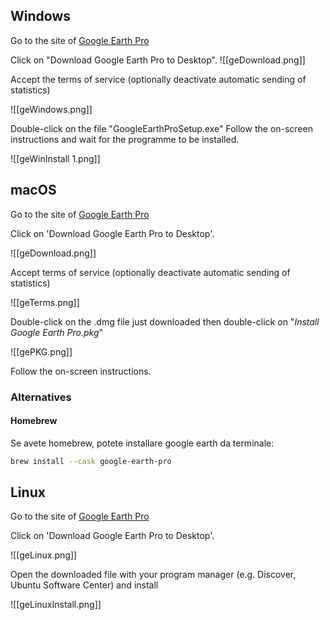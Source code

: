 ## Windows

Go to the site of [Google Earth Pro ](https://www.google.com/intl/it/earth/versions/#earth-pro)

Click on "Download Google Earth Pro to Desktop".
![[geDownload.png]]

Accept the terms of service (optionally deactivate automatic sending of statistics)

![[geWindows.png]]

Double-click on the file "GoogleEarthProSetup.exe"
Follow the on-screen instructions and wait for the programme to be installed.

![[geWinInstall 1.png]]

## macOS

Go to the site of [Google Earth Pro ](https://www.google.com/intl/it/earth/versions/#earth-pro)

Click on 'Download Google Earth Pro to Desktop'.

![[geDownload.png]]

Accept terms of service (optionally deactivate automatic sending of statistics)

![[geTerms.png]]

Double-click on the .dmg file just downloaded then double-click on "*Install Google Earth Pro.pkg*"

![[gePKG.png]]

Follow the on-screen instructions.

### Alternatives

#### Homebrew

Se avete homebrew, potete installare google earth da terminale:

```sh
brew install --cask google-earth-pro
```

## Linux

Go to the site of [Google Earth Pro ](https://www.google.com/intl/it/earth/versions/#earth-pro)

Click on 'Download Google Earth Pro to Desktop'.

![[geLinux.png]]


Open the downloaded file with your program manager (e.g. Discover, Ubuntu Software Center) and install

![[geLinuxInstall.png]]



